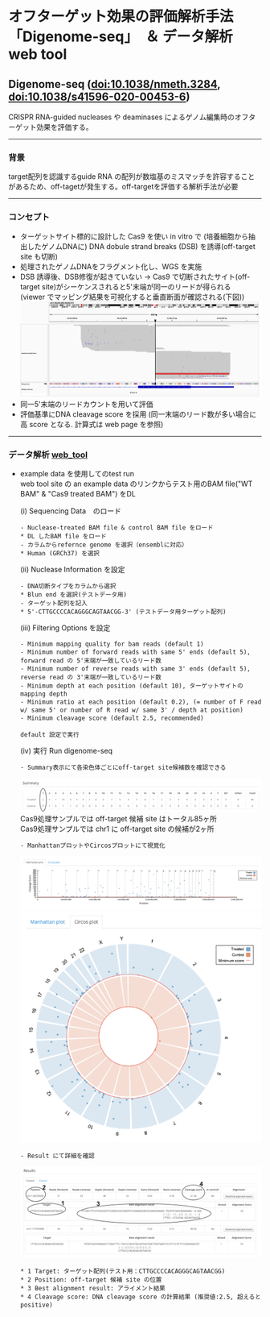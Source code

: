 # オフターゲット効果の評価解析手法　「Digenome-seq」　＆ データ解析　web tool 
## Digenome-seq ([doi:10.1038/nmeth.3284], [doi:10.1038/s41596-020-00453-6])
[doi:10.1038/nmeth.3284]:https://doi.org/10.1038/nmeth.3284
[doi:10.1038/s41596-020-00453-6]:https://doi.org/10.1038/s41596-020-00453-6  
  CRISPR RNA-guided nucleases や deaminases によるゲノム編集時のオフターゲット効果を評価する。  
***
  ### 背景  
  target配列を認識するguide RNA の配列が数塩基のミスマッチを許容することがあるため、off-tagetが発生する。off-targetを評価する解析手法が必要  
***
  ### コンセプト  
  * ターゲットサイト標的に設計した Cas9 を使い in vitro で (培養細胞から抽出したゲノムDNAに) DNA dobule strand breaks (DSB) を誘導(off-target site も切断)  
  * 処理されたゲノムDNAをフラグメント化し、WGS を実施  
  * DSB 誘導後、DSB修復が起きていない -> Cas9 で切断されたサイト(off-target site)がシーケンスされると5'末端が同一のリードが得られる　(viewer でマッピング結果を可視化すると垂直断面が確認される(下図))  
    ![](2022-09-06-20-30-55.png)
  * 同一5'末端のリードカウントを用いて評価  
  * 評価基準にDNA cleavage score を採用 (同一末端のリード数が多い場合に高 score となる. 計算式は web page を参照)
 ***  
  ### データ解析 [web_tool]
  [web_tool]:http://www.rgenome.net/digenome-js/#!  
  * example data を使用してのtest run  
    web tool site の an example data のリンクからテスト用のBAM file("WT BAM" & "Cas9 treated BAM") をDL  
     
    (i) Sequencing Data　のロード  
      
        - Nuclease-treated BAM file & control BAM file をロード  
        * DL したBAM file をロード
        - カラムからrefernce genome を選択（ensemblに対応）  
        * Human (GRCh37) を選択  
          
    (ii) Nuclease Information を設定  
      
        - DNA切断タイプをカラムから選択  
        * Blun end を選択(テストデータ用)  
        - ターゲット配列を記入  
        * 5'-CTTGCCCCACAGGGCAGTAACGG-3' (テストデータ用ターゲット配列)  

          
    (iii) Filtering Options を設定  

        - Minimum mapping quality for bam reads (default 1)  
        - Minimum number of forward reads with same 5' ends (default 5), forward read の 5'末端が一致しているリード数  
        - Minimum number of reverse reads with same 3' ends (default 5), reverse read の 3'末端が一致しているリード数  
        - Minimum depth at each position (default 10), ターゲットサイトのmapping depth 
        - Minimum ratio at each position (default 0.2), (= number of F read w/ same 5' or number of R read w/ same 3' / depth at position) 
        - Minimum cleavage score (default 2.5, recommended)  
          
        default 設定で実行
          
    (iv) 実行 Run digenome-seq  
      
        - Summary表示にて各染色体ごとにoff-target site候補数を確認できる  
    ![](2022-09-06-20-31-21.png)
          Cas9処理サンプルでは off-target 候補 site はトータル85ヶ所  
          Cas9処理サンプルでは chr1 に off-target site の候補が2ヶ所  
            
        - ManhattanプロットやCircosプロットにて視覚化  
    ![](2022-09-06-20-31-44.png) ![](2022-09-06-20-31-58.png)
      
        - Result にて詳細を確認  
    ![](2022-09-06-20-32-17.png)  
  
        * 1 Target: ターゲット配列(テスト用：CTTGCCCCACAGGGCAGTAACGG)  
        * 2 Position: off-target 候補 site の位置  
        * 3 Best alignment result: アライメント結果  
        * 4 Cleavage score: DNA cleavage score の計算結果 (推奨値:2.5, 超えるとpositive)  
        

